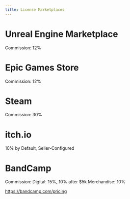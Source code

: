 ```yaml
---
title: License Marketplaces
---
```


# Unreal Engine Marketplace

Commission: 12%

# Epic Games Store

Commission: 12%

# Steam

Commission: 30%

# itch.io

10% by Default, Seller-Configured

# BandCamp

Commission:
Digital: 15%, 10% after $5k
Merchandise: 10%

<https://bandcamp.com/pricing>
